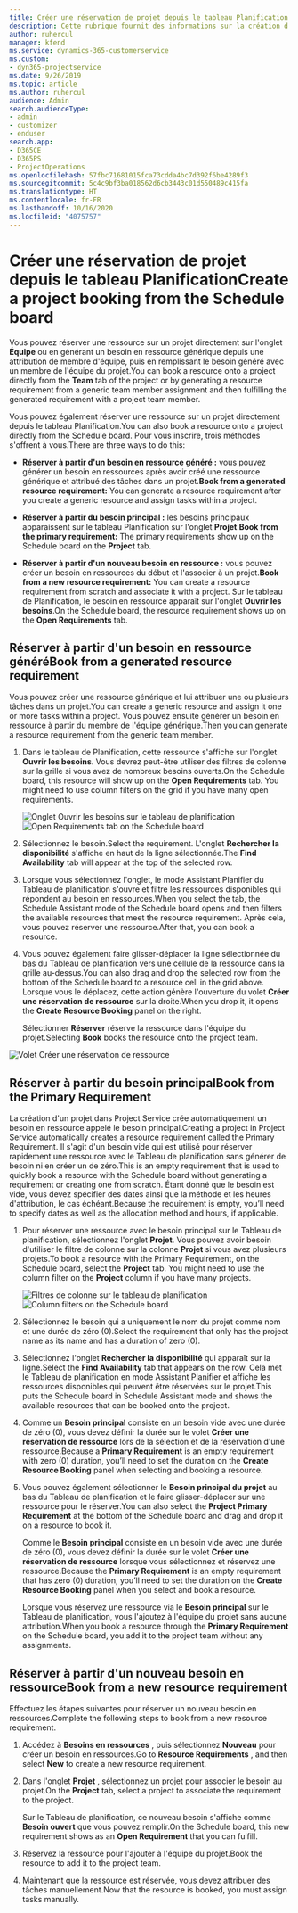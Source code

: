 ```yaml
---
title: Créer une réservation de projet depuis le tableau Planification
description: Cette rubrique fournit des informations sur la création d'une réservation de projet dans le tableau de planification.
author: ruhercul
manager: kfend
ms.service: dynamics-365-customerservice
ms.custom:
- dyn365-projectservice
ms.date: 9/26/2019
ms.topic: article
ms.author: ruhercul
audience: Admin
search.audienceType:
- admin
- customizer
- enduser
search.app:
- D365CE
- D365PS
- ProjectOperations
ms.openlocfilehash: 57fbc71681015fca73cdda4bc7d392f6be4289f3
ms.sourcegitcommit: 5c4c9bf3ba018562d6cb3443c01d550489c415fa
ms.translationtype: HT
ms.contentlocale: fr-FR
ms.lasthandoff: 10/16/2020
ms.locfileid: "4075757"
---
```

# <a name="create-a-project-booking-from-the-schedule-board"></a><span data-ttu-id="202f8-103">Créer une réservation de projet depuis le tableau Planification</span><span class="sxs-lookup"><span data-stu-id="202f8-103">Create a project booking from the Schedule board</span></span>

<span data-ttu-id="202f8-104">Vous pouvez réserver une ressource sur un projet directement sur l'onglet **Équipe** ou en générant un besoin en ressource générique depuis une attribution de membre d'équipe, puis en remplissant le besoin généré avec un membre de l'équipe du projet.</span><span class="sxs-lookup"><span data-stu-id="202f8-104">You can book a resource onto a project directly from the **Team** tab of the project or by generating a resource requirement from a generic team member assignment and then fulfilling the generated requirement with a project team member.</span></span>

<span data-ttu-id="202f8-105">Vous pouvez également réserver une ressource sur un projet directement depuis le tableau Planification.</span><span class="sxs-lookup"><span data-stu-id="202f8-105">You can also book a resource onto a project directly from the Schedule board.</span></span> <span data-ttu-id="202f8-106">Pour vous inscrire, trois méthodes s'offrent à vous.</span><span class="sxs-lookup"><span data-stu-id="202f8-106">There are three ways to do this:</span></span>

- <span data-ttu-id="202f8-107">**Réserver à partir d'un besoin en ressource généré :** vous pouvez générer un besoin en ressources après avoir créé une ressource générique et attribué des tâches dans un projet.</span><span class="sxs-lookup"><span data-stu-id="202f8-107">**Book from a generated resource requirement:** You can generate a resource requirement after you create a generic resource and assign tasks within a project.</span></span>

- <span data-ttu-id="202f8-108">**Réserver à partir du besoin principal :** les besoins principaux apparaissent sur le tableau Planification sur l'onglet **Projet**.</span><span class="sxs-lookup"><span data-stu-id="202f8-108">**Book from the primary requirement:** The primary requirements show up on the Schedule board on the **Project** tab.</span></span> 

- <span data-ttu-id="202f8-109">**Réserver à partir d'un nouveau besoin en ressource :** vous pouvez créer un besoin en ressources du début et l'associer à un projet.</span><span class="sxs-lookup"><span data-stu-id="202f8-109">**Book from a new resource requirement:** You can create a resource requirement from scratch and associate it with a project.</span></span> <span data-ttu-id="202f8-110">Sur le tableau de Planification, le besoin en ressource apparaît sur l'onglet **Ouvrir les besoins**.</span><span class="sxs-lookup"><span data-stu-id="202f8-110">On the Schedule board, the resource requirement shows up on the **Open Requirements** tab.</span></span>

## <a name="book-from-a-generated-resource-requirement"></a><span data-ttu-id="202f8-111">Réserver à partir d'un besoin en ressource généré</span><span class="sxs-lookup"><span data-stu-id="202f8-111">Book from a generated resource requirement</span></span>

<span data-ttu-id="202f8-112">Vous pouvez créer une ressource générique et lui attribuer une ou plusieurs tâches dans un projet.</span><span class="sxs-lookup"><span data-stu-id="202f8-112">You can create a generic resource and assign it one or more tasks within a project.</span></span> <span data-ttu-id="202f8-113">Vous pouvez ensuite générer un besoin en ressource à partir du membre de l'équipe générique.</span><span class="sxs-lookup"><span data-stu-id="202f8-113">Then you can generate a resource requirement from the generic team member.</span></span> 

1.  <span data-ttu-id="202f8-114">Dans le tableau de Planification, cette ressource s'affiche sur l'onglet **Ouvrir les besoins**. Vous devrez peut-être utiliser des filtres de colonne sur la grille si vous avez de nombreux besoins ouverts.</span><span class="sxs-lookup"><span data-stu-id="202f8-114">On the Schedule board, this resource will show up on the **Open Requirements** tab. You might need to use column filters on the grid if you have many open requirements.</span></span> 

    <span data-ttu-id="202f8-115">![Onglet Ouvrir les besoins sur le tableau de planification](media/FAQ-Project-Booking-Schedule-Board-1.png "Capture d'écran du tableau Réservations et attributions")</span><span class="sxs-lookup"><span data-stu-id="202f8-115">![Open Requirements tab on the Schedule board](media/FAQ-Project-Booking-Schedule-Board-1.png "Screenshot of bookings and assignments table")</span></span>

2. <span data-ttu-id="202f8-116">Sélectionnez le besoin.</span><span class="sxs-lookup"><span data-stu-id="202f8-116">Select the requirement.</span></span> <span data-ttu-id="202f8-117">L'onglet **Rechercher la disponibilité** s'affiche en haut de la ligne sélectionnée.</span><span class="sxs-lookup"><span data-stu-id="202f8-117">The **Find Availability** tab will appear at the top of the selected row.</span></span>
 
3. <span data-ttu-id="202f8-118">Lorsque vous sélectionnez l'onglet, le mode Assistant Planifier du Tableau de planification s'ouvre et filtre les ressources disponibles qui répondent au besoin en ressources.</span><span class="sxs-lookup"><span data-stu-id="202f8-118">When you select the tab, the Schedule Assistant mode of the Schedule board opens and then filters the available resources that meet the resource requirement.</span></span> <span data-ttu-id="202f8-119">Après cela, vous pouvez réserver une ressource.</span><span class="sxs-lookup"><span data-stu-id="202f8-119">After that, you can book a resource.</span></span>

4. <span data-ttu-id="202f8-120">Vous pouvez également faire glisser-déplacer la ligne sélectionnée du bas du Tableau de planification vers une cellule de la ressource dans la grille au-dessus.</span><span class="sxs-lookup"><span data-stu-id="202f8-120">You can also drag and drop the selected row from the bottom of the Schedule board to a resource cell in the grid above.</span></span> <span data-ttu-id="202f8-121">Lorsque vous le déplacez, cette action génère l'ouverture du volet **Créer une réservation de ressource** sur la droite.</span><span class="sxs-lookup"><span data-stu-id="202f8-121">When you drop it, it opens the **Create Resource Booking** panel on the right.</span></span>

    <span data-ttu-id="202f8-122">Sélectionner **Réserver** réserve la ressource dans l'équipe du projet.</span><span class="sxs-lookup"><span data-stu-id="202f8-122">Selecting **Book** books the resource onto the project team.</span></span>

![Volet Créer une réservation de ressource](media/FAQ-Project-Booking-Schedule-Board-6.png "")
 

## <a name="book-from-the-primary-requirement"></a><span data-ttu-id="202f8-124">Réserver à partir du besoin principal</span><span class="sxs-lookup"><span data-stu-id="202f8-124">Book from the Primary Requirement</span></span>

<span data-ttu-id="202f8-125">La création d'un projet dans Project Service crée automatiquement un besoin en ressource appelé le besoin principal.</span><span class="sxs-lookup"><span data-stu-id="202f8-125">Creating a project in Project Service automatically creates a resource requirement called the Primary Requirement.</span></span> <span data-ttu-id="202f8-126">Il s'agit d'un besoin vide qui est utilisé pour réserver rapidement une ressource avec le Tableau de planification sans générer de besoin ni en créer un de zéro.</span><span class="sxs-lookup"><span data-stu-id="202f8-126">This is an empty requirement that is used to quickly book a resource with the Schedule board without generating a requirement or creating one from scratch.</span></span> <span data-ttu-id="202f8-127">Étant donné que le besoin est vide, vous devez spécifier des dates ainsi que la méthode et les heures d'attribution, le cas échéant.</span><span class="sxs-lookup"><span data-stu-id="202f8-127">Because the requirement is empty, you’ll need to specify dates as well as the allocation method and hours, if applicable.</span></span> 

1. <span data-ttu-id="202f8-128">Pour réserver une ressource avec le besoin principal sur le Tableau de planification, sélectionnez l'onglet **Projet**. Vous pouvez avoir besoin d'utiliser le filtre de colonne sur la colonne **Projet** si vous avez plusieurs projets.</span><span class="sxs-lookup"><span data-stu-id="202f8-128">To book a resource with the Primary Requirement, on the Schedule board, select the **Project** tab. You might need to use the column filter on the **Project** column if you have many projects.</span></span>

   <span data-ttu-id="202f8-129">![Filtres de colonne sur le tableau de planification](media/FAQ-Project-Booking-Schedule-Board-2.png "Capture d'écran du tableau Réservations et attributions")</span><span class="sxs-lookup"><span data-stu-id="202f8-129">![Column filters on the Schedule board](media/FAQ-Project-Booking-Schedule-Board-2.png "Screenshot of bookings and assignments table")</span></span>

2. <span data-ttu-id="202f8-130">Sélectionnez le besoin qui a uniquement le nom du projet comme nom et une durée de zéro (0).</span><span class="sxs-lookup"><span data-stu-id="202f8-130">Select the requirement that only has the project name as its name and has a duration of zero (0).</span></span>

3. <span data-ttu-id="202f8-131">Sélectionnez l'onglet **Rechercher la disponibilité** qui apparaît sur la ligne.</span><span class="sxs-lookup"><span data-stu-id="202f8-131">Select the **Find Availability** tab that appears on the row.</span></span> <span data-ttu-id="202f8-132">Cela met le Tableau de planification en mode Assistant Planifier et affiche les ressources disponibles qui peuvent être réservées sur le projet.</span><span class="sxs-lookup"><span data-stu-id="202f8-132">This puts the Schedule board in Schedule Assistant mode and shows the available resources that can be booked onto the project.</span></span>

4. <span data-ttu-id="202f8-133">Comme un **Besoin principal** consiste en un besoin vide avec une durée de zéro (0), vous devez définir la durée sur le volet **Créer une réservation de ressource** lors de la sélection et de la réservation d'une ressource.</span><span class="sxs-lookup"><span data-stu-id="202f8-133">Because a **Primary Requirement** is an empty requirement with zero (0) duration, you’ll need to set the duration on the **Create Resource Booking** panel when selecting and booking a resource.</span></span>

5. <span data-ttu-id="202f8-134">Vous pouvez également sélectionner le **Besoin principal du projet** au bas du Tableau de planification et le faire glisser-déplacer sur une ressource pour le réserver.</span><span class="sxs-lookup"><span data-stu-id="202f8-134">You can also select the **Project Primary Requirement** at the bottom of the Schedule board and drag and drop it on a resource to book it.</span></span>
 
    <span data-ttu-id="202f8-135">Comme le **Besoin principal** consiste en un besoin vide avec une durée de zéro (0), vous devez définir la durée sur le volet **Créer une réservation de ressource** lorsque vous sélectionnez et réservez une ressource.</span><span class="sxs-lookup"><span data-stu-id="202f8-135">Because the **Primary Requirement** is an empty requirement that has zero (0) duration, you’ll need to set the duration on the **Create Resource Booking** panel when you select and book a resource.</span></span>
 
    <span data-ttu-id="202f8-136">Lorsque vous réservez une ressource via le **Besoin principal** sur le Tableau de planification, vous l'ajoutez à l'équipe du projet sans aucune attribution.</span><span class="sxs-lookup"><span data-stu-id="202f8-136">When you book a resource through the **Primary Requirement** on the Schedule board, you add it to the project team without any assignments.</span></span>
 
## <a name="book-from-a-new-resource-requirement"></a><span data-ttu-id="202f8-137">Réserver à partir d'un nouveau besoin en ressource</span><span class="sxs-lookup"><span data-stu-id="202f8-137">Book from a new resource requirement</span></span>
<span data-ttu-id="202f8-138">Effectuez les étapes suivantes pour réserver un nouveau besoin en ressources.</span><span class="sxs-lookup"><span data-stu-id="202f8-138">Complete the following steps to book from a new resource requirement.</span></span> 

1. <span data-ttu-id="202f8-139">Accédez à **Besoins en ressources** , puis sélectionnez **Nouveau** pour créer un besoin en ressources.</span><span class="sxs-lookup"><span data-stu-id="202f8-139">Go to **Resource Requirements** , and then select **New** to create a new resource requirement.</span></span>

2. <span data-ttu-id="202f8-140">Dans l'onglet **Projet** , sélectionnez un projet pour associer le besoin au projet.</span><span class="sxs-lookup"><span data-stu-id="202f8-140">On the **Project** tab, select a project to associate the requirement to the project.</span></span>
 
    <span data-ttu-id="202f8-141">Sur le Tableau de planification, ce nouveau besoin s'affiche comme **Besoin ouvert** que vous pouvez remplir.</span><span class="sxs-lookup"><span data-stu-id="202f8-141">On the Schedule board, this new requirement shows as an **Open Requirement** that you can fulfill.</span></span>

3. <span data-ttu-id="202f8-142">Réservez la ressource pour l'ajouter à l'équipe du projet.</span><span class="sxs-lookup"><span data-stu-id="202f8-142">Book the resource to add it to the project team.</span></span>

4. <span data-ttu-id="202f8-143">Maintenant que la ressource est réservée, vous devez attribuer des tâches manuellement.</span><span class="sxs-lookup"><span data-stu-id="202f8-143">Now that the resource is booked, you must assign tasks manually.</span></span>

